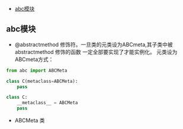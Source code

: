 - [abc模块](#abc)

## abc模块
* @abstractmethod 修饰符。一旦类的元类设为ABCmeta,其子类中被abstractmethod 修饰的函数
一定全部要实现了才能实例化。
元类设为ABCmeta方式：
```python
from abc import ABCMeta

class C(metaclass=ABCMeta):
    pass

class C:
    __metaclass__ = ABCMeta
    pass
```

* ABCMeta 类


